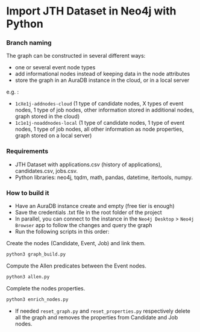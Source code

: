 # Import JTH Dataset in Neo4j with Python

### Branch naming

The graph can be constructed in several different ways:

- one or several event node types
- add informational nodes instead of keeping data in the node attributes
- store the graph in an AuraDB instance in the cloud, or in a local server

e.g. :

- `1cXe1j-addnodes-cloud` (1 type of candidate nodes, X types of event nodes, 1 type of job nodes, other information stored in additional nodes, graph stored in the cloud)
- `1c1e1j-noaddnodes-local` (1 type of candidate nodes, 1 type of event nodes, 1 type of job nodes, all other information as node properties, graph stored on a local server)

### Requirements

- JTH Dataset with applications.csv (history of applications), candidates.csv, jobs.csv.
- Python libraries: neo4j, tqdm, math, pandas, datetime, itertools, numpy.

### How to build it

- Have an AuraDB instance create and empty (free tier is enough)
- Save the credentials .txt file in the root folder of the project
- In parallel, you can connect to the instance in the `Neo4j Desktop` > `Neo4j Browser` app to follow the changes and query the graph
- Run the following scripts in this order:

Create the nodes (Candidate, Event, Job) and link them.

```bash
python3 graph_build.py
```

Compute the Allen predicates between the Event nodes.

```bash
python3 allen.py
```

Complete the nodes properties.

```bash
python3 enrich_nodes.py
```

- If needed `reset_graph.py` and `reset_properties.py` respectively delete all the graph and removes the properties from Candidate and Job nodes.
